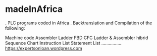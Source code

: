 # madeInAfrica
.
PLC programs coded in Africa
.
Backtranslation and Compilation of the following:

Machine code
Assembler
Ladder
FBD
CFC
Ladder & Assembler hibrid
Sequence Chart
Instruction List
Statement List
................
https://expertsonloan.wordpress.com
